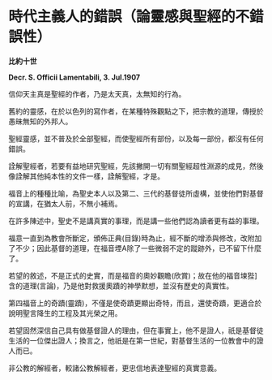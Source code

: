 # 時代主義人的錯誤（論靈感與聖經的不錯誤性）


**比約十世**

**Decr. S. Officii Lamentabili, 3. Jul.1907**





信仰天主真是聖經的作者，乃是太天真，太無知的行為。

舊約的靈感，在於以色列的寫作者，在某種特殊觀點之下，把宗教的道理，傳授於愚昧無知的外邦人。

聖經靈感，並不普及於全部聖經，而使聖經所有部份，以及每一部份，都沒有任何錯誤。

詮解聖經者，若要有益地研究聖經，先該撇開一切有關聖經超性淵源的成見，然後像詮解其他純本性的文件一樣，詮解聖經，才是。

福音上的種種比喻，為聖史本人以及第二、三代的基督徒所虛構，並使他們對基督的宣講，在猶太人前，不無小補焉。

在許多陳述中，聖史不是講真實的事理，而是講一些他們認為讀者更有益的事理。

福意一直到為教會所斷定，頒佈正典(目錄)時為止，經不斷的增添與修改，改附加了不少；因此基督的道理，在福音堙A除了一些微弱不定的蹤跡外，已不留下什麼了。

若望的敘述，不是正式的史實，而是福音的奧妙觀瞻(欣賞)；故在他的福音堜狴]含的道理(言論)，乃是他對救援奧蹟的神學默想，並沒有歷史的真實性。

第四福音上的奇蹟(靈蹟)，不僅是使奇蹟更顯出奇特，而且，還使奇蹟，更適合於說明聖言降生的工程及其光榮之用。

若望固然深信自己具有做基督證人的理由，但在事實上，他不是證人，祇是基督徒生活的一位傑出證人；換言之，他祇是在第一世紀，對基督生活的一位教會中的證人而已。

非公教的解經者，較諸公教解經者，更忠信地表達聖經的真實意義。

